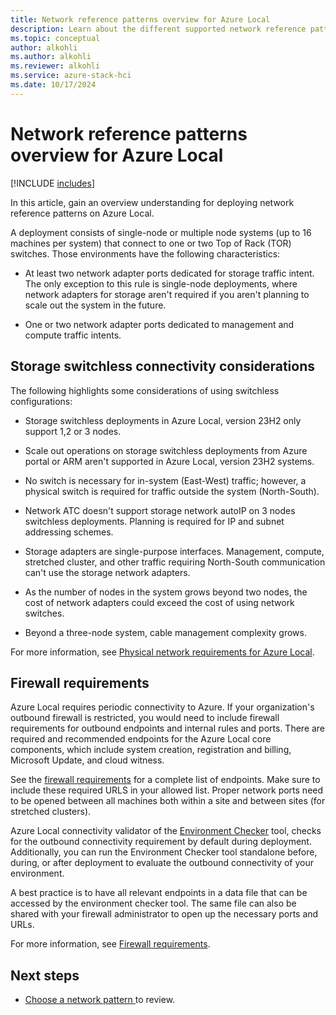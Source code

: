 ```yaml
---
title: Network reference patterns overview for Azure Local
description: Learn about the different supported network reference patterns for Azure Local.
ms.topic: conceptual
author: alkohli
ms.author: alkohli
ms.reviewer: alkohli
ms.service: azure-stack-hci
ms.date: 10/17/2024
---
```


# Network reference patterns overview for Azure Local

[!INCLUDE [includes](../includes/hci-applies-to-23h2-22h2.md)]

In this article, gain an overview understanding for deploying network reference patterns on Azure Local.

A deployment consists of single-node or multiple node systems (up to 16 machines per system) that connect to one or two Top of Rack (TOR) switches. Those environments have the following characteristics:

- At least two network adapter ports dedicated for storage traffic intent. The only exception to this rule is single-node deployments, where network adapters for storage aren't required if you aren't planning to scale out the system in the future.

- One or two network adapter ports dedicated to management and compute traffic intents.

## Storage switchless connectivity considerations

The following highlights some considerations of using switchless configurations:

- Storage switchless deployments in Azure Local, version 23H2 only support 1,2 or 3 nodes.

- Scale out operations on storage switchless deployments from Azure portal or ARM aren't supported in Azure Local, version 23H2 systems.  

- No switch is necessary for in-system (East-West) traffic; however, a physical switch is required for traffic outside the system (North-South).

- Network ATC doesn't support storage network autoIP on 3 nodes switchless deployments. Planning is required for IP and subnet addressing schemes.

- Storage adapters are single-purpose interfaces. Management, compute, stretched cluster, and other traffic requiring North-South communication can't use the storage network adapters.

- As the number of nodes in the system grows beyond two nodes, the cost of network adapters could exceed the cost of using network switches.

- Beyond a three-node system, cable management complexity grows.

For more information, see [Physical network requirements for Azure Local](../concepts/physical-network-requirements.md).

## Firewall requirements

Azure Local requires periodic connectivity to Azure. If your organization's outbound firewall is restricted, you would need to include firewall requirements for outbound endpoints and internal rules and ports. There are required and recommended endpoints for the Azure Local core components, which include system creation, registration and billing, Microsoft Update, and cloud witness.

See the [firewall requirements](/azure-stack/hci/concepts/firewall-requirements?tabs=allow-table) for a complete list of endpoints. Make sure to include these required URLS in your allowed list. Proper network ports need to be opened between all machines both within a site and between sites (for stretched clusters).

Azure Local connectivity validator of the [Environment Checker](https://www.powershellgallery.com/packages/AzStackHci.EnvironmentChecker/0.2.3-preview) tool, checks for the outbound connectivity requirement by default during deployment. Additionally, you can run the Environment Checker tool standalone before, during, or after deployment to evaluate the outbound connectivity of your environment.

A best practice is to have all relevant endpoints in a data file that can be accessed by the environment checker tool. The same file can also be shared with your firewall administrator to open up the necessary ports and URLs.

For more information, see [Firewall requirements](/azure-stack/hci/concepts/firewall-requirements?tabs=allow-table).

## Next steps

- [Choose a network pattern ](choose-network-pattern.md) to review.
